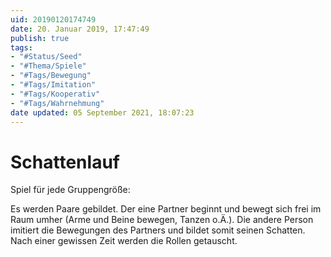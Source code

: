 ```yaml
---
uid: 20190120174749
date: 20. Januar 2019, 17:47:49
publish: true
tags:
- "#Status/Seed"
- "#Thema/Spiele"
- "#Tags/Bewegung"
- "#Tags/Imitation"
- "#Tags/Kooperativ"
- "#Tags/Wahrnehmung"
date updated: 05 September 2021, 18:07:23
---
```


#  Schattenlauf

Spiel für jede Gruppengröße:

Es werden Paare gebildet.
Der eine Partner beginnt und bewegt sich frei im Raum umher (Arme und Beine bewegen, Tanzen o.Ä.).
Die andere Person imitiert die Bewegungen des Partners und bildet somit seinen Schatten.
Nach einer gewissen Zeit werden die Rollen getauscht.


